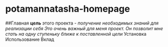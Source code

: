 # potamannatasha-homepage
##Главная **цель** этого проекта - *получение необходимых знаний для реализации себя*
_Это очень важный для меня проект. 
Он позволит мне стать на одну ступеньку ближе к поставленной цели_
Установка
Использование
Вклад